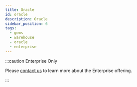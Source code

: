 ```yaml
---
title: Oracle
id: oracle
description: Oracle
sidebar_position: 6
tags:
  - gems
  - warehouse
  - oracle
  - enterprise
---
```


:::caution Enterprise Only

Please [contact us](https://www.prophecy.io/request-a-demo) to learn more about the Enterprise offering.

:::
